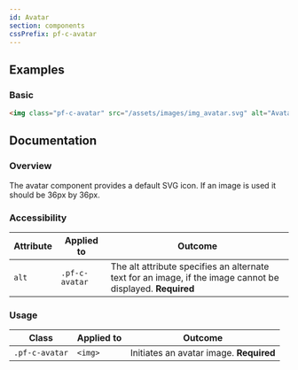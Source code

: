 ```yaml
---
id: Avatar
section: components
cssPrefix: pf-c-avatar
---
```

## Examples

### Basic

```html
<img class="pf-c-avatar" src="/assets/images/img_avatar.svg" alt="Avatar image" />
```

## Documentation

### Overview

The avatar component provides a default SVG icon. If an image is used it should be 36px by 36px.

### Accessibility

| Attribute | Applied to     | Outcome                                                                                                    |
| --------- | -------------- | ---------------------------------------------------------------------------------------------------------- |
| `alt`     | `.pf-c-avatar` | The alt attribute specifies an alternate text for an image, if the image cannot be displayed. **Required** |

### Usage

| Class          | Applied to | Outcome                                 |
| -------------- | ---------- | --------------------------------------- |
| `.pf-c-avatar` | `<img>`    | Initiates an avatar image. **Required** |
